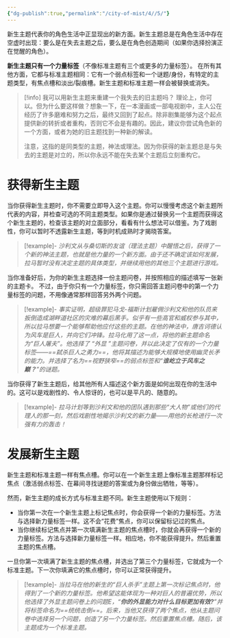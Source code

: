 ```yaml
---
{"dg-publish":true,"permalink":"/city-of-mist/4//5/"}
---
```


新生主题代表你的角色生活中正显现出的新方面。新生主题总是在角色生活中存在空虚时出现：要么是在失去主题之后，要么是在角色创造期间（如果你选择扮演正在觉醒的角色）。

**新生主题只有一个力量标签**（不像标准主题有三个或更多的力量标签）。 在所有其他方面，它都与标准主题相同：它有一个弱点标签和一个谜题/身份，有特定的主题类型，有焦点槽和淡出/裂痕槽。新生主题和标准主题一样会被替换或消失。

>[!info] 我可以用新生主题来重建一个我失去的旧主题吗？
>理论上，你可以。但为什么要这样做？想象一下，在一本漫画或一部电视剧中，主人公在经历了许多磨难和努力之后，最终又回到了起点。除非剧集能够为这个起点提供新的转折或者重构，否则它不会是有趣的。因此，建议你尝试角色新的一个方面，或者为她的旧主题找到一种新的解读。
>
>注意，这指的是同类型的主题，神法或理法。因为你获得的新主题总是与失去的主题是对立的，所以你永远不能在失去某个主题后立刻重构它。

# 获得新生主题
当你获得新生主题时，你不需要立即导入这个主题。你可以慢慢考虑这个新主题所代表的内容，并检查可选的不同主题类型。如果你是通过替换另一个主题而获得这个新生主题的，检查该主题的对立面部分，看看有什么想法可以借鉴。为了戏剧性，你可以暂时不透露新生主题，等到时机成熟时才揭晓答案。
>[!example]- 
>_沙利文从与桑切斯的友谊（理法主题）中醒悟之后，获得了一个新的神法主题，也就是他力量的一个新方面。由于还不确定该如何发展，拉马暂时没有决定主题的具体类型，并继续用他的其他三个主题进行游戏。_

当你准备好后，为你的新生主题选择一份主题问卷，并按照相应的描述填写一张新的主题卡。 不过，由于你只有一个力量标签，你只需回答主题问卷中的第一个力量标签的问题，不用像通常那样回答另外两个问题。
>[!example]- 
>_事实证明，超级罪犯马戈-福斯计划雇佣沙利文和他的队员来扳倒造成湖畔道社区的灾难的幕后黑手。似乎有一些高官和威权参与其中，所以拉马想要一个能够帮助他应付这些的主题。在他的神法中，唐吉诃德认为风车是巨人，并向它们冲锋。拉马化用了这一点，将他的新主题命名为“巨人屠夫”。他选择了 “外显 ”主题问卷，并以此决定了仅有的一个力量标签——==弑杀巨人之勇力==，他将其描述为能够大规模地使用幽灵长矛的能力。并选择了名为==视野狭窄==的弱点标签和“**谁屹立于风车之巅？**”的谜题。_

当你获得了新生主题后，给其他所有人描述这个新方面是如何出现在你的生活中的。这可以是戏剧性的、令人惊讶的，也可以是平凡的、随意的。
>[!example]- 
>_拉马计划等到沙利文和他的团队遇到那些“大人物”或他们的代理人的那一刻，然后戏剧性地揭示沙利文的新力量——用他的长枪进行一次强有力的轰击！_

# 发展新生主题
新生主题和标准主题一样有焦点槽。你可以在一个新生主题上像标准主题那样标记焦点（激活弱点标签、在幕间寻找谜题的答案或为身份做出牺牲，等等）。

然而，新生主题的成长方式与标准主题不同。新生主题使用以下规则：

- 当你第一次在一个新生主题上标记焦点时，你会获得一个新的力量标签。方法与选择新力量标签一样。这不会“花费”焦点，你可以保留标记过的焦点。
- 当你继续标记焦点并第一次填满新生主题的焦点槽时，你就会再获得一个新的力量标签。方法与选择新力量标签一样。相应地，你不能获得提升。然后重置主题的焦点槽。

一旦你第一次填满了新生主题的焦点槽，并选出了第三个力量标签，它就成为一个标准主题。下一次你填满它的焦点槽时，你可以正常获得提升。

>[!example]- 
>_当拉马在他的新生的“巨人杀手”主题上第一次标记焦点时，他得到了一个新的力量标签。他希望这能体现为一种对巨人的普遍优势，所以他选择了外显主题问卷上的问题E，“**你的外显能力对什么目标更加有效?**”并将标签命名为==统统击倒==。后来，当他又获得了两个焦点，他从主题问卷中选择另一个问题，创造了另一个力量标签。然后重置焦点槽。随后，该主题成为一个标准主题。_